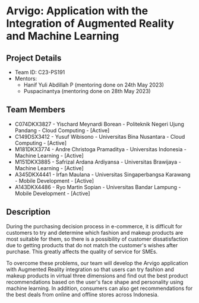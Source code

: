 # Arvigo: Application with the Integration of Augmented Reality and Machine Learning

## Project Details

- Team ID: C23-PS191
- Mentors:
  - Hanif Yuli Abdillah P (mentoring done on 24th May 2023)
  - Puspacinantya (mentoring done on 28th May 2023)

## Team Members

- C074DKX3827 - Yischard Meynardi Borean - Politeknik Negeri Ujung Pandang - Cloud Computing - [Active]
- C149DSX3412 - Yusuf Wibisono - Universitas Bina Nusantara - Cloud Computing - [Active]
- M181DKX3774 - Andre Christoga Pramaditya - Universitas Indonesia - Machine Learning - [Active]
- M151DKX3885 - Safrizal Ardana Ardiyansa - Universitas Brawijaya - Machine Learning - [Active]
- A345DKX4441 - Irfan Maulana - Universitas Singaperbangsa Karawang - Mobile Development - [Active]
- A143DKX4486 - Ryo Martin Sopian - Universitas Bandar Lampung - Mobile Development - [Active]

## Description

During the purchasing decision process in e-commerce, it is difficult for customers to try and determine which fashion and makeup products are most suitable for them, so there is a possibility of customer dissatisfaction due to getting products that do not match the customer's wishes after purchase. This greatly affects the quality of service for SMEs.

To overcome these problems, our team will develop the Arvigo application with Augmented Reality integration so that users can try fashion and makeup products in virtual three dimensions and find out the best product recommendations based on the user's face shape and personality using machine learning. In addition, consumers can also get recommendations for the best deals from online and offline stores across Indonesia.
